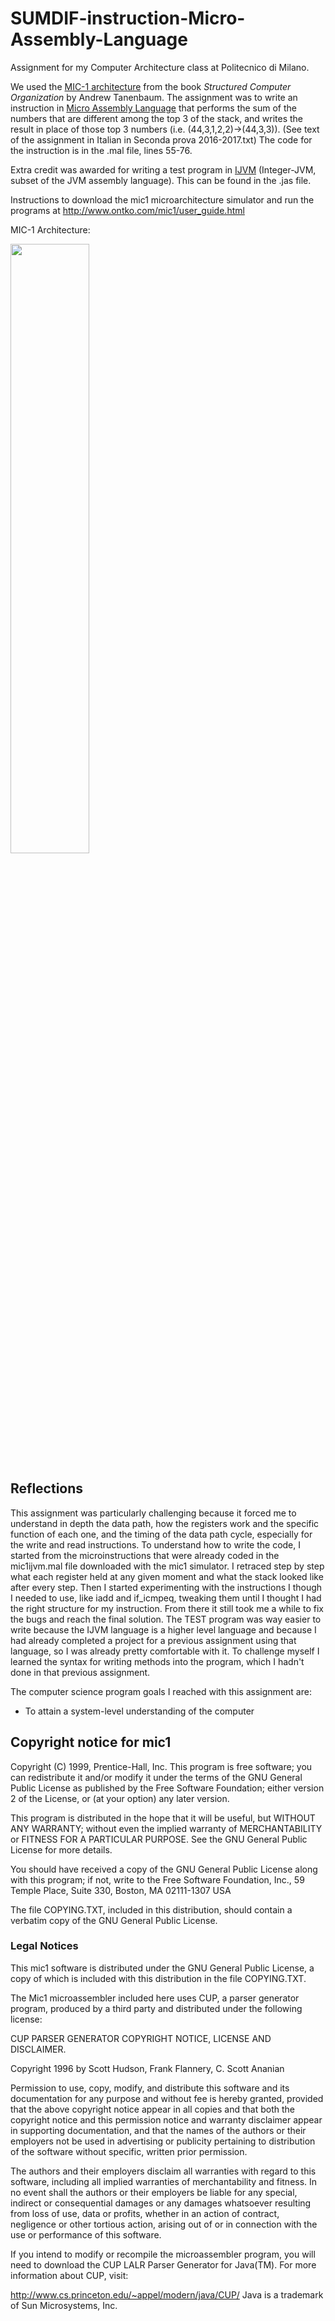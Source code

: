 # SUMDIF-instruction-Micro-Assembly-Language
Assignment for my Computer Architecture class at Politecnico di Milano.

We used the [MIC-1 architecture](http://www.ontko.com/mic1/) from the book *Structured Computer Organization* by Andrew Tanenbaum.
The assignment was to write an instruction in [Micro Assembly Language](http://www.ontko.com/mic1/mal.html) that performs the sum of the numbers that are different among the top 3 of the stack, and writes the result in place of those top 3 numbers (i.e. (44,3,1,2,2)->(44,3,3)). (See text of the assignment in Italian in Seconda prova 2016-2017.txt)
The code for the instruction is in the .mal file, lines 55-76.

Extra credit was awarded for writing a test program in [IJVM](http://www.ontko.com/mic1/jas.html) (Integer-JVM, subset of the JVM assembly language). This can be found in the .jas file.

Instructions to download the mic1 microarchitecture simulator and run the programs at http://www.ontko.com/mic1/user_guide.html

MIC-1 Architecture:

<img src="https://github.com/GiuliaLo/SUMDIF-instruction-Micro-Assembly-Language/blob/master/MIC-1%20Architecture.png" width="50%" height="50%"></img>

## Reflections
This assignment was particularly challenging because it forced me to understand in depth the data path, how the registers work and the specific function of each one, and the timing of the data path cycle, especially for the write and read instructions.
To understand how to write the code, I started from the microinstructions that were already coded in the mic1ijvm.mal file downloaded with the mic1 simulator. I retraced step by step what each register held at any given moment and what the stack looked like after every step. Then I started experimenting with the instructions I though I needed to use, like iadd and if_icmpeq, tweaking them until I thought I had the right structure for my instruction. From there it still took me a while to fix the bugs and reach the final solution.
The TEST program was way easier to write because the IJVM language is a higher level language and because I had already completed a project for a previous assignment using that language, so I was already pretty comfortable with it. To challenge myself I learned the syntax for writing methods into the program, which I hadn't done in that previous assignment.

The computer science program goals I reached with this assignment are:
- To attain a system-level understanding of the computer


## Copyright notice for mic1
Copyright (C) 1999, Prentice-Hall, Inc.
This program is free software; you can redistribute it and/or modify it under the terms of the GNU General Public License as published by the Free Software Foundation; either version 2 of the License, or (at your option) any later version.

This program is distributed in the hope that it will be useful, but WITHOUT ANY WARRANTY; without even the implied warranty of MERCHANTABILITY or FITNESS FOR A PARTICULAR PURPOSE. See the GNU General Public License for more details.

You should have received a copy of the GNU General Public License along with this program; if not, write to the Free Software Foundation, Inc., 59 Temple Place, Suite 330, Boston, MA 02111-1307 USA

The file COPYING.TXT, included in this distribution, should contain a verbatim copy of the GNU General Public License.

### Legal Notices

This mic1 software is distributed under the GNU General Public License, a copy of which is included with this distribution in the file COPYING.TXT.

The Mic1 microassembler included here uses CUP, a parser generator program, produced by a third party and distributed under the following license:

CUP PARSER GENERATOR COPYRIGHT NOTICE, LICENSE AND DISCLAIMER.

Copyright 1996 by Scott Hudson, Frank Flannery, C. Scott Ananian

Permission to use, copy, modify, and distribute this software and its documentation for any purpose and without fee is hereby granted, provided that the above copyright notice appear in all copies and that both the copyright notice and this permission notice and warranty disclaimer appear in supporting documentation, and that the names of the authors or their employers not be used in advertising or publicity pertaining to distribution of the software without specific, written prior permission.

The authors and their employers disclaim all warranties with regard to this software, including all implied warranties of merchantability and fitness. In no event shall the authors or their employers be liable for any special, indirect or consequential damages or any damages whatsoever resulting from loss of use, data or profits, whether in an action of contract, negligence or other tortious action, arising out of or in connection with the use or performance of this software.

If you intend to modify or recompile the microassembler program, you will need to download the CUP LALR Parser Generator for Java(TM). For more information about CUP, visit:

   http://www.cs.princeton.edu/~appel/modern/java/CUP/
Java is a trademark of Sun Microsystems, Inc.
